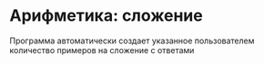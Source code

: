 # Арифметика: сложение

Программа автоматически создает указанное пользователем количество примеров на сложение с ответами
